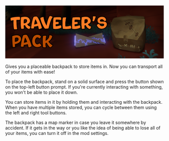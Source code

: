 ![Traveler's Pack Banner](banner.png)

Gives you a placeable backpack to store items in. Now you can transport all of your items with ease!

To place the backpack, stand on a solid surface and press the button shown on the top-left button prompt. If you're currently interacting with something, you won't be able to place it down.

You can store items in it by holding them and interacting with the backpack. When you have multiple items stored, you can cycle between them using the left and right tool buttons.

The backpack has a map marker in case you leave it somewhere by accident. If it gets in the way or you like the idea of being able to lose all of your items, you can turn it off in the mod settings.